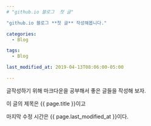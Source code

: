 ```yaml
---
# "github.io 블로그  첫 글"

"github.io 블로그 **첫 글** 작성해봅니다."

categories:
  - Blog

tags:
  - Blog

last_modified_at: 2019-04-13T08:06:00-05:00

---
```

글작성하기 위해 마크다운을 공부해서 
좋은 글들을 작성해 보자.

이 글의 제목은 {{ page.title }}이고

마지막 수정 시간은 {{ page.last_modified_at }}이다.

